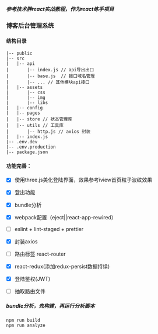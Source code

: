 ##### 参考技术胖react实战教程，作为react练手项目

### 博客后台管理系统


#### 结构目录
```
|-- public
|-- src
|   |-- api
|       |-- index.js // api导出出口
|       |-- base.js  // 接口域名管理
|       |-- ... // 其他模块api接口
|   |-- assets
|       |-- css
|       |-- img
|       |-- libs
|   |-- config
|   |-- pages
|   |-- store // 状态管理库
|   |-- utils // 工具库
|       |-- http.js // axios 封装
|   |-- index.js
|-- .env.dev
|-- .env.production
|-- package.json
```
#### 功能完善：
- [x] 使用three.js美化登陆界面，效果参考iview首页粒子波纹效果
- [x] 登出功能
- [x] bundle分析
- [x] webpack配置（eject||react-app-rewired）
- [ ] eslint + lint-staged + prettier
- [x] 封装axios
- [ ] 路由标签 react-router
- [x] react-redux(添加redux-persist数据持续)
- [x] 登陆鉴权(JWT)
- [ ] 抽取路由文件


##### bundle分析，先构建，再运行分析脚本

```
npm run build
npm run analyze
```